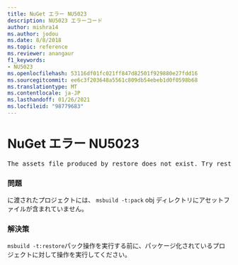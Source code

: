 ```yaml
---
title: NuGet エラー NU5023
description: NU5023 エラーコード
author: mishra14
ms.author: jodou
ms.date: 8/8/2018
ms.topic: reference
ms.reviewer: anangaur
f1_keywords:
- NU5023
ms.openlocfilehash: 53116df01fc021ff847d82501f929880e27fdd16
ms.sourcegitcommit: ee6c3f203648a5561c809db54ebeb1d0f0598b68
ms.translationtype: MT
ms.contentlocale: ja-JP
ms.lasthandoff: 01/26/2021
ms.locfileid: "98779683"
---
```

# <a name="nuget-error-nu5023"></a>NuGet エラー NU5023
<pre>The assets file produced by restore does not exist. Try restoring the project again. The expected location of the assets file is F:\project\obj\project.assets.json.</pre>

### <a name="issue"></a>問題

に渡されたプロジェクトには、 `msbuild -t:pack` obj ディレクトリにアセットファイルが含まれていません。


### <a name="solution"></a>解決策

`msbuild -t:restore`パック操作を実行する前に、パッケージ化されているプロジェクトに対して操作を実行してください。

